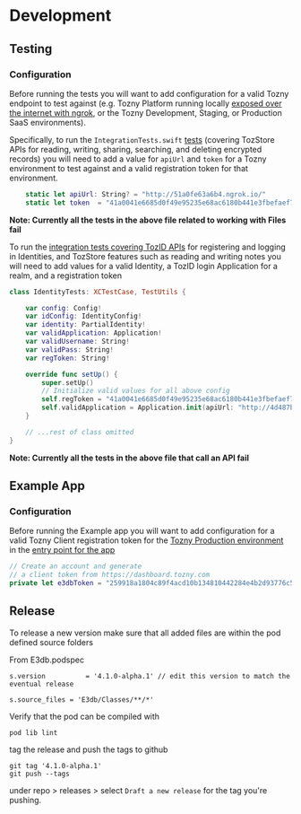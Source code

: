 
# Development

## Testing

### Configuration

Before running the tests you will want to add configuration for a valid Tozny endpoint to test against (e.g. Tozny Platform running locally [exposed over the internet with ngrok](https://ngrok.com), or the Tozny Development, Staging, or Production SaaS environments).

Specifically, to run the `IntegrationTests.swift` [tests](./Example/IntegrationTests.swfit) (covering TozStore APIs for reading, writing, sharing, searching, and deleting encrypted records) you will need to add a value for `apiUrl` and `token` for a Tozny environment to test against and a valid registration token for that environment.

```swift
    static let apiUrl: String? = "http://51a0fe63a6b4.ngrok.io/"
    static let token  = "41a0041e6685d0f49e95235e68ac6180b441e3fbefaef7357ebc29b050976d12"
```

**Note: Currently all the tests in the above file related to working with Files fail**

To run the [integration tests covering TozID APIs](./Example/IdentityTests.swfit) for registering and logging in Identities, and TozStore features such as reading and writing notes you will need to add values for a valid Identity, a TozID login Application for a realm, and a registration token

```swift
class IdentityTests: XCTestCase, TestUtils {

    var config: Config!
    var idConfig: IdentityConfig!
    var identity: PartialIdentity!
    var validApplication: Application!
    var validUsername: String!
    var validPass: String!
    var regToken: String!

  	override func setUp() {
        super.setUp()
        // Initialize valid values for all above config
        self.regToken = "41a0041e6685d0f49e95235e68ac6180b441e3fbefaef7357ebc29b050976d12"
        self.validApplication = Application.init(apiUrl: "http://4d487b296be0.ngrok.io", appName: "account", realmName: "local", brokerTargetUrl: "http://id.tozny.com/local/recover")
    }

	// ...rest of class omitted
}
```

**Note: Currently all the tests in the above file that call an API fail**


## Example App

### Configuration

Before running the Example app you will want to add configuration for a valid Tozny Client registration token for the [Tozny Production environment](https://dashboard.tozny.com) in the [entry point for the app](./Example/E3db-Example/ViewController.swift)

```swift
// Create an account and generate
// a client token from https://dashboard.tozny.com
private let e3dbToken = "259918a1804c89f4acd10b134810442284e4b2d93776c5a7a1c8934e14113a81"
```


## Release 

To release a new version make sure that all added files are within the pod defined source folders

From E3db.podspec
```
s.version          = '4.1.0-alpha.1' // edit this version to match the eventual release

s.source_files = 'E3db/Classes/**/*'
```

Verify that the pod can be compiled with
```
pod lib lint
```

tag the release and push the tags to github
```
git tag '4.1.0-alpha.1'
git push --tags
```

under repo > releases > select `Draft a new release` for the tag you're pushing.
